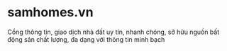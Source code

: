 # samhomes.vn
Cổng thông tin, giao dịch nhà đất uy tín, nhanh chóng, sở hữu nguồn bất động sản chất lượng, đa dạng với thông tin minh bạch
